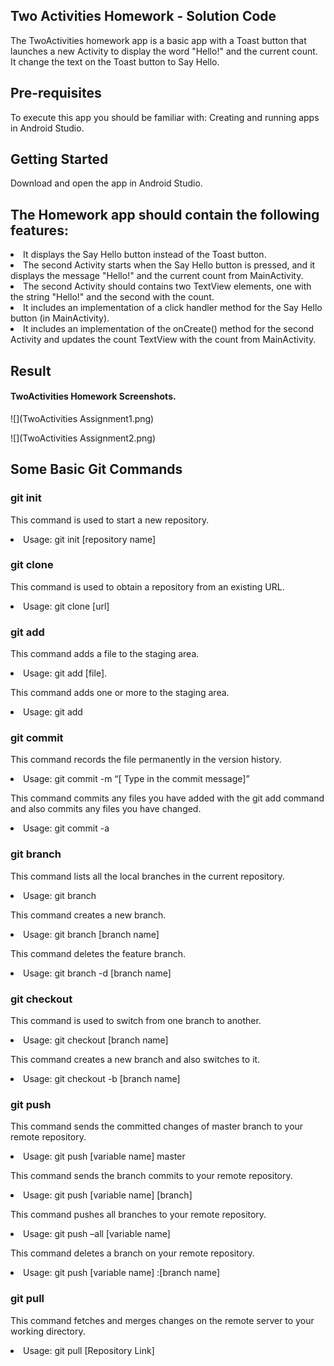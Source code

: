 ## Two Activities Homework - Solution Code 

The TwoActivities homework app is a basic app with a Toast button that launches a new Activity to display the word "Hello!" and the current count. It change the text on the Toast button to Say Hello.

## Pre-requisites

To execute this app you should be familiar with:
Creating and running apps in Android Studio.

## Getting Started

Download and open the app in Android Studio.

## The Homework app should contain the following features:

<li>It displays the Say Hello button instead of the Toast button.

<li>The second Activity starts when the Say Hello button is pressed, and it displays the message "Hello!" and the current count from MainActivity.

<li>The second Activity should contains two TextView elements, one with the string "Hello!" and the second with the count.

<li>It includes an implementation of a click handler method for the Say Hello button (in MainActivity).

<li>It includes an implementation of the onCreate() method for the second Activity and updates the count TextView with the count from MainActivity.

## Result 

#### TwoActivities Homework Screenshots.


![](TwoActivities Assignment1.png)

![](TwoActivities Assignment2.png)



## Some Basic Git Commands

### git init

This command is used to start a new repository.

<li>Usage: git init [repository name]
 
### git clone

This command is used to obtain a repository from an existing URL.
<li>Usage: git clone [url]

### git add

This command adds a file to the staging area.

<li>Usage: git add [file].

This command adds one or more to the staging area.
<li>Usage: git add 


### git commit

This command records the file permanently in the version history.

<li>Usage: git commit -m “[ Type in the commit message]”

This command commits any files you have added with the git add command and also commits any files you have changed.

<li>Usage: git commit -a  

 
### git branch

This command lists all the local branches in the current repository.

<li>Usage: git branch 

This command creates a new branch.

<li>Usage: git branch [branch name] 

This command deletes the feature branch.

<li>Usage: git branch -d [branch name]


### git checkout
This command is used to switch from one branch to another.

<li>Usage: git checkout [branch name] 

This command creates a new branch and also switches to it.

<li>Usage: git checkout -b [branch name]
 

### git push

This command sends the committed changes of master branch to your remote repository.

<li>Usage: git push [variable name] master
 
This command sends the branch commits to your remote repository.

<li>Usage: git push [variable name] [branch] 

This command pushes all branches to your remote repository.

<li>Usage: git push –all [variable name]

This command deletes a branch on your remote repository.

<li>Usage: git push [variable name] :[branch name] 
  

### git pull

This command fetches and merges changes on the remote server to your working directory.

<li>Usage: git pull [Repository Link]
